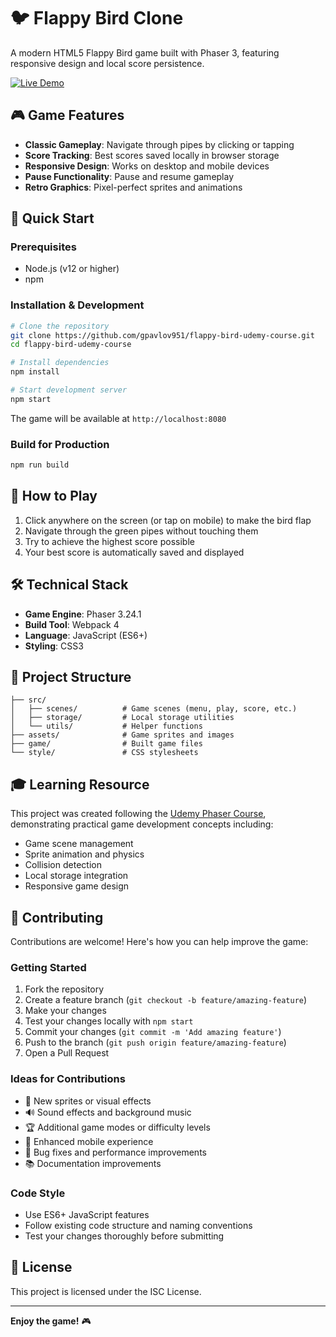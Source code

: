# 🐦 Flappy Bird Clone

A modern HTML5 Flappy Bird game built with Phaser 3, featuring responsive design and local score persistence.

[![Live Demo](https://img.shields.io/badge/Live%20Demo-Play%20Now-brightgreen)](https://gpavlov951.github.io/flappy-bird-udemy-course/game/)

## 🎮 Game Features

- **Classic Gameplay**: Navigate through pipes by clicking or tapping
- **Score Tracking**: Best scores saved locally in browser storage
- **Responsive Design**: Works on desktop and mobile devices
- **Pause Functionality**: Pause and resume gameplay
- **Retro Graphics**: Pixel-perfect sprites and animations

## 🚀 Quick Start

### Prerequisites
- Node.js (v12 or higher)
- npm

### Installation & Development

```bash
# Clone the repository
git clone https://github.com/gpavlov951/flappy-bird-udemy-course.git
cd flappy-bird-udemy-course

# Install dependencies
npm install

# Start development server
npm start
```

The game will be available at `http://localhost:8080`

### Build for Production

```bash
npm run build
```

## 🎯 How to Play

1. Click anywhere on the screen (or tap on mobile) to make the bird flap
2. Navigate through the green pipes without touching them
3. Try to achieve the highest score possible
4. Your best score is automatically saved and displayed

## 🛠️ Technical Stack

- **Game Engine**: Phaser 3.24.1
- **Build Tool**: Webpack 4
- **Language**: JavaScript (ES6+)
- **Styling**: CSS3

## 📁 Project Structure

```
├── src/
│   ├── scenes/          # Game scenes (menu, play, score, etc.)
│   ├── storage/         # Local storage utilities
│   └── utils/           # Helper functions
├── assets/              # Game sprites and images
├── game/                # Built game files
└── style/               # CSS stylesheets
```

## 🎓 Learning Resource

This project was created following the [Udemy Phaser Course](https://www.udemy.com/share/103KUA/), demonstrating practical game development concepts including:

- Game scene management
- Sprite animation and physics
- Collision detection
- Local storage integration
- Responsive game design

## 🤝 Contributing

Contributions are welcome! Here's how you can help improve the game:

### Getting Started
1. Fork the repository
2. Create a feature branch (`git checkout -b feature/amazing-feature`)
3. Make your changes
4. Test your changes locally with `npm start`
5. Commit your changes (`git commit -m 'Add amazing feature'`)
6. Push to the branch (`git push origin feature/amazing-feature`)
7. Open a Pull Request

### Ideas for Contributions
- 🎨 New sprites or visual effects
- 🔊 Sound effects and background music
- 🏆 Additional game modes or difficulty levels
- 📱 Enhanced mobile experience
- 🐛 Bug fixes and performance improvements
- 📚 Documentation improvements

### Code Style
- Use ES6+ JavaScript features
- Follow existing code structure and naming conventions
- Test your changes thoroughly before submitting

## 📜 License

This project is licensed under the ISC License.

---

**Enjoy the game!** 🎮
